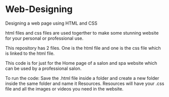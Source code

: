 # Web-Designing
Designing a web page using HTML and CSS

html files and css files are used togerther to make some stunning website for your personal or professional use.

This repository has 2 files. One is the html file and one is the css file which is linked to the html file.

This code is for just for the Home page of a salon and spa website which can be used by a professional salon.

To run the code: Save the .html file inside a folder and create a new folder inside the same folder and name it Resources.
Resources will have your .css file and all the images or videos you need in the website. 

